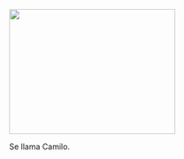 <html><body><a href="/wp-content/uploads/2009/05/camilo.jpg"><img class="aligncenter size-medium wp-image-1555" title="camilo" src="/wp-content/uploads/2009/05/camilo-300x225.jpg" alt="" width="300" height="225"></a>



Se llama Camilo.</body></html>